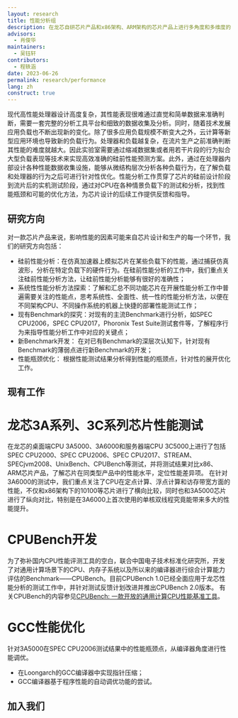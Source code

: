 ```yaml
---
layout: research
title: 性能分析组
description: 在龙芯自研芯片产品和x86架构、ARM架构的芯片产品上进行多角度和多维度的性能测试，对比不同芯片产品在计算、访存、功耗等方面的性能差异，从指令集、微架构以及操作系统等方面分析性能瓶颈，提出性能优化的可行性方法。
advisors:
  - 肖俊华
maintainers:
  - 吴钰轩
contributors:
  - 程轶涵
date: 2023-06-26
permalink: research/performance
lang: zh
construct: true
---
```


现代高性能处理器设计高度复杂，其性能表现很难通过直觉和简单数据来准确判断，需要一套完整的分析工具平台和细致的数据收集及分析。同时，随着技术发展应用负载也不断出现新的变化。除了很多应用负载规模不断变大之外，云计算等新型应用环境也导致新的负载行为。处理器和负载越复杂，在流片生产之前准确判断其性能的难度就越大。因此实验室需要通过缩减数据集或者用若干片段的行为拟合大型负载表现等技术来实现高效准确的硅前性能预测方案。此外，通过在处理器内部设计各种性能数据收集设施，能够从微结构层次分析各种负载行为，在了解负载和处理器的行为之后可进行针对性优化。性能分析工作贯穿了芯片的硅前设计阶段到流片后的实机测试阶段，通过对CPU在各种情景负载下的测试和分析，找到性能瓶颈和可能的优化方法，为芯片设计的后续工作提供反馈和指导。

## 研究方向

对一款芯片产品来说，影响性能的因素可能来自芯片设计和生产的每一个环节，我们的研究方向包括：
* 硅前性能分析：在仿真加速器上模拟芯片在某些负载下的性能，通过捕获仿真波形，分析在特定负载下的硬件行为。在硅前性能分析的工作中，我们重点关注硅前性能分析方法，让硅前性能分析能够有很好的准确性；
* 系统性性能分析方法探索：了解和汇总不同功能芯片在开展性能分析工作中普遍需要关注的性能点，思考系统性、全面性、统一性的性能分析方法，以便在不同架构CPU、不同操作系统的机器上快捷的部署性能测试工作；
* 现有Benchmark的探究：对现有的主流Benchmark进行分析，如SPEC CPU2006，SPEC CPU2017，Phoronix Test Suite测试套件等，了解程序行为来指导性能分析工作中对应的关键点；
* 新Benchmark开发： 在对已有Benchmark的深层次认知下，针对现有Benchmark的薄弱点进行新Benchmark的开发；
* 性能瓶颈优化： 根据性能测试结果分析得到性能的瓶颈点，针对性的展开优化工作。

## 现有工作

# 龙芯3A系列、3C系列芯片性能测试
在龙芯的桌面端CPU 3A5000、3A6000和服务器端CPU 3C5000上进行了包括SPEC CPU2000、SPEC CPU2006、SPEC CPU2017、STREAM、SPECjvm2008、UnixBench、CPUBench等测试，并将测试结果对比x86、ARM芯片产品，了解芯片在同类型产品中的性能水平，定位性能差异项。
在针对3A6000的测试中，我们重点关注了CPU在定点计算、浮点计算和访存带宽方面的性能，不仅和x86架构下的10100等芯片进行了横向比较，同时也和3A5000芯片进行了纵向对比，特别是在3A6000上首次使用的单核双线程究竟能带来多大的性能提升。

# CPUBench开发
为了弥补国内CPU性能评测工具的空白，联合中国电子技术标准化研究所，开发了对通用计算场景下的CPU、内存子系统以及所以来的编译器进行综合计算能力评估的Benchmark——CPUBench。目前CPUBench 1.0已经全面应用于龙芯性能分析的测试工作中，并针对测试反馈计划改进并推出CPUBench 2.0版本。
有关CPUBench的内容参见[CPUBench: 一款开放的通用计算CPU性能基准工具](CPUBench.pdf)。

# GCC性能优化
针对3A5000在SPEC CPU2006测试结果中的性能瓶颈点，从编译器角度进行性能调优。
* 在Loongarch的GCC编译器中实现指针压缩；
* GCC编译器基于程序性能的自动调优功能的尝试。

## 加入我们


